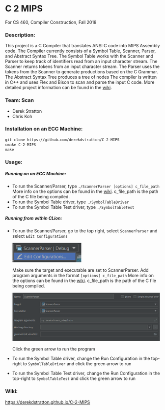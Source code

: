 # C 2 MIPS

For CS 460, Compiler Construction, Fall 2018

### Description:

This project is a C Compiler that translates ANSI C code into 
MIPS Assembly code. The Compiler currently consists of a Symbol
Table, Scanner, Parser, and Abstract Syntax Tree. The Symbol Table works 
with the Scanner and Parser to keep track of identifiers read from an 
input character stream. The Scanner returns tokens from an input character stream. 
The Parser uses the tokens from the Scanner to generate productions based
on the C Grammar. The Abstract Syntax Tree produces a tree of nodes
The compiler is written in C++ and uses Flex and Bison
to scan and parse the input C code. More detailed project information can
be found in the [wiki](https://derekdstratton.github.io/C-2-MIPS).

### Team: Scan

- Derek Stratton
- Chris Koh

### Installation on an ECC Machine: 

```
git clone https://github.com/derekdstratton/C-2-MIPS
cmake C-2-MIPS
make
```

### Usage:

##### Running on an ECC Machine:
- To run the Scanner/Parser, type `./ScannerParser [options] c_file_path` More info
on the options can be found in the [wiki](https://derekdstratton.github.io/C-2-MIPS/). 
c_file_path is the path of the C file being compiled. 
- To run the Symbol Table driver, type `./SymbolTableDriver`
- To run the Symbol Table Test driver, type `./SymbolTableTest`

##### Running from within CLion:
- To run the Scanner/Parser, go to the top right, select `ScannerParser` and
select `Edit Configurations`

    ![](howto.png)
    
    Make sure the target and executable are set to ScannerParser. Add program 
    arguments in the format `[options] c_file_path` More info
    on the options can be found in the [wiki](https://derekdstratton.github.io/C-2-MIPS/).
    c_file_path is the path of the C file being compiled. 
    
    ![](howto2.png)
    
    Click the green arrow to run the program
    
- To run the Symbol Table driver, change the Run Configuration in the top-right
to `SymbolTableDriver` and click the green arrow to run
- To run the Symbol Table Test driver, change the Run Configuration in the top-right
to `SymbolTableTest` and click the green arrow to run

### Wiki:

https://derekdstratton.github.io/C-2-MIPS
